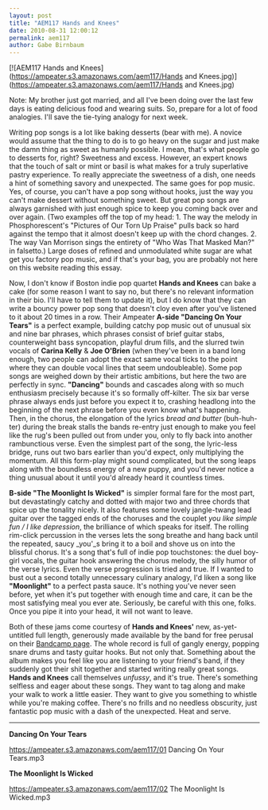 ```yaml
---
layout: post
title: "AEM117 Hands and Knees"
date: 2010-08-31 12:00:12
permalink: aem117
author: Gabe Birnbaum
---
```

[![AEM117 Hands and Knees](https://ampeater.s3.amazonaws.com/aem117/Hands and Knees.jpg)](https://ampeater.s3.amazonaws.com/aem117/Hands and Knees.jpg)

Note: My brother just got married, and all I've been doing over the last few days is eating delicious food and wearing suits. So, prepare for a lot of food analogies. I'll save the tie-tying analogy for next week.

Writing pop songs is a lot like baking desserts (bear with me). A novice would assume that the thing to do is to go heavy on the sugar and just make the damn thing as sweet as humanly possible. I mean, that's what people go to desserts for, right? Sweetness and excess. However, an expert knows that the touch of salt or mint or basil is what makes for a truly superlative pastry experience. To really appreciate the sweetness of a dish, one needs a hint of something savory and unexpected. The same goes for pop music. Yes, of course, you can't have a pop song without hooks, just the way you can't make dessert without something sweet. But great pop songs are always garnished with just enough spice to keep you coming back over and over again. (Two examples off the top of my head: 1. The way the melody in Phosphorescent's "Pictures of Our Torn Up Praise" pulls back so hard against the tempo that it almost doesn't keep up with the chord changes. 2. The way Van Morrison sings the entirety of "Who Was That Masked Man?" in falsetto.) Large doses of refined and unmodulated white sugar are what get you factory pop music, and if that's your bag, you are probably not here on this website reading this essay.

<!-- more -->

Now, I don't know if Boston indie pop quartet **Hands and Knees** can bake a cake (for some reason I want to say no, but there's no relevant information in their bio. I'll have to tell them to update it), but I do know that they can write a bouncy power pop song that doesn't cloy even after you've listened to it about 20 times in a row. Their Ampeater **A-side "Dancing On Your Tears"** is a perfect example, building catchy pop music out of unusual six and nine bar phrases, which phrases consist of brief guitar stabs, counterweight bass syncopation, playful drum fills, and the slurred twin vocals of **Carina Kelly** & **Joe O'Brien** (when they've been in a band long enough, two people can adopt the exact same vocal ticks to the point where they can double vocal lines that seem undoubleable). Some pop songs are weighed down by their artistic ambitions, but here the two are perfectly in sync. **"Dancing"** bounds and cascades along with so much enthusiasm precisely because it's so formally off-kilter. The six bar verse phrase always ends just before you expect it to, crashing headlong into the beginning of the next phrase before you even know what's happening. Then, in the chorus, the elongation of the lyrics _bread and butter_ (buh-huh-ter) during the break stalls the bands re-entry just enough to make you feel like the rug's been pulled out from under you, only to fly back into another rambunctious verse. Even the simplest part of the song, the lyric-less bridge, runs out two bars earlier than you'd expect, only multiplying the momentum. All this form-play might sound complicated, but the song leaps along with the boundless energy of a new puppy, and you'd never notice a thing unusual about it until you'd already heard it countless times.

**B-side "The Moonlight Is Wicked"** is simpler formal fare for the most part, but devastatingly catchy and dotted with major two and three chords that spice up the tonality nicely. It also features some lovely jangle-twang lead guitar over the tagged ends of the choruses and the couplet _you like simple fun / I like depression_, the brilliance of which speaks for itself. The rolling rim-click percussion in the verses lets the song breathe and hang back until the repeated, saucy _you'_s bring it to a boil and shove us on into the blissful chorus. It's a song that's full of indie pop touchstones: the duel boy-girl vocals, the guitar hook answering the chorus melody, the silly humor of the verse lyrics. Even the verse progression is tried and true. If I wanted to bust out a second totally unnecessary culinary analogy, I'd liken a song like **"Moonlight"** to a perfect pasta sauce. It's nothing you've never seen before, yet when it's put together with enough time and care, it can be the most satisfying meal you ever ate. Seriously, be careful with this one, folks. Once you pipe it into your head, it will not want to leave.

Both of these jams come courtesy of **Hands and Knees'** new, as-yet-untitled full length, generously made available by the band for free perusal on their [Bandcamp page](http://handsandknees.bandcamp.com). The whole record is full of gangly energy, popping snare drums and tasty guitar hooks. But not only that. Something about the album makes you feel like you are listening to your friend's band, if they suddenly got their shit together and started writing really great songs. **Hands and Knees** call themselves _unfussy_, and it's true. There's something selfless and eager about these songs. They want to tag along and make your walk to work a little easier. They want to give you something to whistle while you're making coffee. There's no frills and no needless obscurity, just fantastic pop music with a dash of the unexpected. Heat and serve.

---

**Dancing On Your Tears**

https://ampeater.s3.amazonaws.com/aem117/01 Dancing On Your Tears.mp3

**The Moonlight Is Wicked**

https://ampeater.s3.amazonaws.com/aem117/02 The Moonlight Is Wicked.mp3

